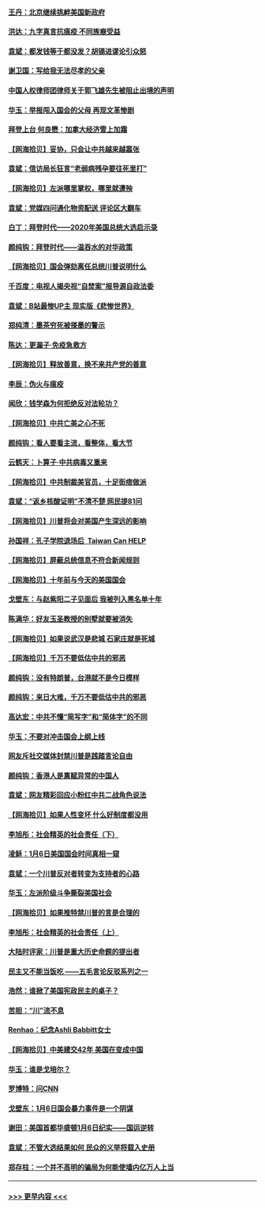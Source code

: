 #### [王丹：北京继续挑衅美国新政府](../pages/nsc993/n12722456.md?t=02011301) 
#### [洪达：九字真言抗瘟疫 不同族裔受益](../pages/nsc993/n12722448.md?t=02011301) 
#### [袁斌：都发钱等于都没发？胡锡进谬论引众怒](../pages/nsc993/n12722393.md?t=02011301) 
#### [谢卫国：写给我无法尽孝的父亲](../pages/nsc993/n12720325.md?t=02011301) 
#### [中国人权律师团律师关于郭飞雄先生被阻止出境的声明](../pages/nsc993/n12720203.md?t=02011301) 
#### [华玉：举报闯入国会的父母 再现文革惨剧](../pages/nsc993/n12719070.md?t=02011301) 
#### [拜登上台 何良懋：加拿大经济雪上加霜](../pages/nsc993/n12718943.md?t=02011301) 
#### [【网海拾贝】妥协，只会让中共越来越嚣张](../pages/nsc993/n12717392.md?t=02011301) 
#### [袁斌：信访局长狂言“老弱病残孕要往死里打”](../pages/nsc993/n12717343.md?t=02011301) 
#### [【网海拾贝】左派哪里掌权，哪里就遭殃](../pages/nsc993/n12715009.md?t=02011301) 
#### [袁斌：党媒四问通化物资配送 评论区大翻车](../pages/nsc993/n12714950.md?t=02011301) 
#### [白丁：拜登时代——2020年美国总统大选启示录](../pages/nsc993/n12714920.md?t=02011301) 
#### [颜纯钩：拜登时代——温吞水的对华政策](../pages/nsc993/n12713245.md?t=02011301) 
#### [【网海拾贝】国会弹劾离任总统川普说明什么](../pages/nsc993/n12712816.md?t=02011301) 
#### [千百度：电视人揭央视“自焚案”报导源自政法委](../pages/nsc993/n12709760.md?t=02011301) 
#### [袁斌：B站最惨UP主 现实版《悲惨世界》](../pages/nsc993/n12709686.md?t=02011301) 
#### [郑纯清：墨茶穷死被搽墨的警示](../pages/nsc993/n12709262.md?t=02011301) 
#### [陈达：更漏子·免疫急救方](../pages/nsc993/n12709244.md?t=02011301) 
#### [【网海拾贝】释放善意，换不来共产党的善意](../pages/nsc993/n12708361.md?t=02011301) 
#### [李辰：伪火与瘟疫](../pages/nsc993/n12707981.md?t=02011301) 
#### [闻欣：钱学森为何拒绝反对法轮功？](../pages/nsc993/n12707407.md?t=02011301) 
#### [【网海拾贝】中共亡美之心不死](../pages/nsc993/n12707621.md?t=02011301) 
#### [颜纯钩：看人要看主流，看整体，看大节](../pages/nsc993/n12707536.md?t=02011301) 
#### [云鹤天：卜算子‧中共病毒又重来](../pages/nsc993/n12707408.md?t=02011301) 
#### [【网海拾贝】中共制裁美官员，十足街痞做派](../pages/nsc993/n12705115.md?t=02011301) 
#### [袁斌：“返乡核酸证明”不清不楚 网民提81问](../pages/nsc993/n12704982.md?t=02011301) 
#### [【网海拾贝】川普将会对美国产生深远的影响](../pages/nsc993/n12703045.md?t=02011301) 
#### [孙国祥：孔子学院退场后  Taiwan Can HELP](../pages/nsc993/n12702430.md?t=02011301) 
#### [【网海拾贝】屏蔽总统信息不符合新闻规则](../pages/nsc993/n12699998.md?t=02011301) 
#### [【网海拾贝】十年前与今天的美国国会](../pages/nsc993/n12696993.md?t=02011301) 
#### [戈壁东：与赵紫阳二子见面后 我被列入黑名单十年](../pages/nsc993/n12696215.md?t=02011301) 
#### [陈满华：好友玉圣教授的别墅就要被消失](../pages/nsc993/n12695411.md?t=02011301) 
#### [【网海拾贝】如果说武汉是悲城 石家庄就是死城](../pages/nsc993/n12694589.md?t=02011301) 
#### [【网海拾贝】千万不要低估中共的邪恶](../pages/nsc993/n12692771.md?t=02011301) 
#### [颜纯钩：没有特朗普，台港就不是今日模样](../pages/nsc993/n12692678.md?t=02011301) 
#### [颜纯钩：来日大难，千万不要低估中共的邪恶](../pages/nsc993/n12692080.md?t=02011301) 
#### [高达宏：中共不懂“简写字”和“简体字”的不同](../pages/nsc993/n12692068.md?t=02011301) 
#### [华玉：不要对冲击国会上纲上线](../pages/nsc993/n12689948.md?t=02011301) 
#### [网友斥社交媒体封禁川普是践踏言论自由](../pages/nsc993/n12687482.md?t=02011301) 
#### [颜纯钩：香港人是禀赋异常的中国人](../pages/nsc993/n12685142.md?t=02011301) 
#### [袁斌：网友精彩回应小粉红中共二战角色说法](../pages/nsc993/n12684994.md?t=02011301) 
#### [【网海拾贝】如果人性变坏 什么好制度都没用](../pages/nsc993/n12683000.md?t=02011301) 
#### [李旭彤：社会精英的社会责任（下）](../pages/nsc993/n12680604.md?t=02011301) 
#### [凌稣：1月6日美国国会时间真相一窥](../pages/nsc993/n12682780.md?t=02011301) 
#### [袁斌：一个川普反对者转变为支持者的心路](../pages/nsc993/n12682700.md?t=02011301) 
#### [华玉：左派阶级斗争撕裂美国社会](../pages/nsc993/n12681226.md?t=02011301) 
#### [【网海拾贝】如果推特禁川普的言是合理的](../pages/nsc993/n12681232.md?t=02011301) 
#### [李旭彤：社会精英的社会责任（上）](../pages/nsc993/n12680501.md?t=02011301) 
#### [大陆时评家：川普是重大历史命题的提出者](../pages/nsc993/n12679904.md?t=02011301) 
#### [民主又不能当饭吃 ——五毛言论反驳系列之一](../pages/nsc993/n12679877.md?t=02011301) 
#### [浩然：谁掀了美国宪政民主的桌子？](../pages/nsc993/n12679850.md?t=02011301) 
#### [苦胆：“川”流不息](../pages/nsc993/n12678388.md?t=02011301) 
#### [Renhao：纪念Ashli Babbitt女士](../pages/nsc993/n12678359.md?t=02011301) 
#### [【网海拾贝】中美建交42年 美国在变成中国](../pages/nsc993/n12678324.md?t=02011301) 
#### [华玉：谁是戈培尔？](../pages/nsc993/n12677515.md?t=02011301) 
#### [罗博特：问CNN](../pages/nsc993/n12677172.md?t=02011301) 
#### [戈壁东：1月6日国会暴力事件是一个阴谋](../pages/nsc993/n12674639.md?t=02011301) 
#### [谢田：美国首都华盛顿1月6日纪实——国运逆转](../pages/nsc993/n12673190.md?t=02011301) 
#### [袁斌：不管大选结果如何 民众的义举将载入史册](../pages/nsc993/n12672787.md?t=02011301) 
#### [郑存柱：一个并不高明的骗局为何能使墙内亿万人上当](../pages/nsc993/n12671449.md?t=02011301) 

----
#### [ >>> 更早内容 <<< ](../indexes/nsc993-earlier.md)
